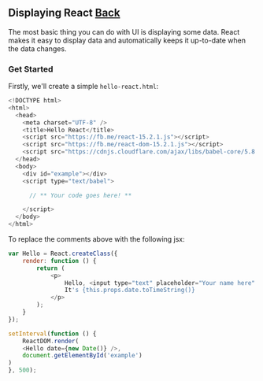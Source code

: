 ## Displaying React [Back](./../react.md)

The most basic thing you can do with UI is displaying some data. React makes it easy to display data and automatically keeps it up-to-date when the data changes.

### Get Started

Firstly, we'll create a simple `hello-react.html`:

```js
<!DOCTYPE html>
<html>
  <head>
    <meta charset="UTF-8" />
    <title>Hello React</title>
    <script src="https://fb.me/react-15.2.1.js"></script>
    <script src="https://fb.me/react-dom-15.2.1.js"></script>
    <script src="https://cdnjs.cloudflare.com/ajax/libs/babel-core/5.8.34/browser.min.js"></script>
  </head>
  <body>
    <div id="example"></div>
    <script type="text/babel">

      // ** Your code goes here! **

    </script>
  </body>
</html>
```

To replace the comments above with the following jsx:

```js
var Hello = React.createClass({
    render: function () {
        return (
            <p>
                Hello, <input type="text" placeholder="Your name here" />
                It's {this.props.date.toTimeString()}
            </p>
        );
    }
});

setInterval(function () {
    ReactDOM.render(
    <Hello date={new Date()} />,
    document.getElementById('example')
)
}, 500);
```